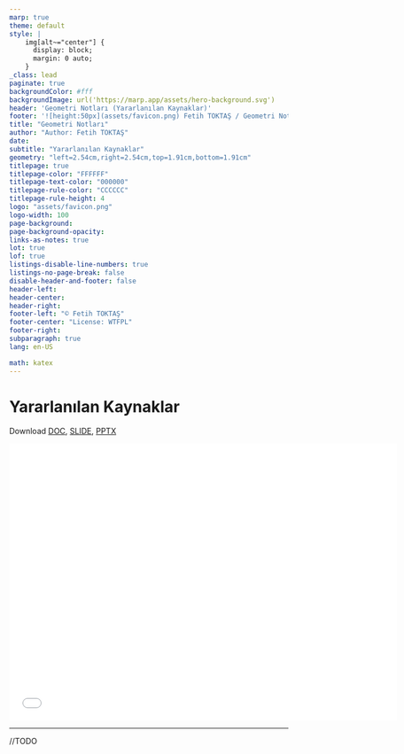 ```yaml
---
marp: true
theme: default
style: |
    img[alt~="center"] {
      display: block;
      margin: 0 auto;
    }
_class: lead
paginate: true
backgroundColor: #fff
backgroundImage: url('https://marp.app/assets/hero-background.svg')
header: 'Geometri Notları (Yararlanılan Kaynaklar)'
footer: '![height:50px](assets/favicon.png) Fetih TOKTAŞ / Geometri Notları '
title: "Geometri Notları"
author: "Author: Fetih TOKTAŞ"
date:
subtitle: "Yararlanılan Kaynaklar"
geometry: "left=2.54cm,right=2.54cm,top=1.91cm,bottom=1.91cm"
titlepage: true
titlepage-color: "FFFFFF"
titlepage-text-color: "000000"
titlepage-rule-color: "CCCCCC"
titlepage-rule-height: 4
logo: "assets/favicon.png"
logo-width: 100 
page-background:
page-background-opacity:
links-as-notes: true
lot: true
lof: true
listings-disable-line-numbers: true
listings-no-page-break: false
disable-header-and-footer: false
header-left:
header-center:
header-right:
footer-left: "© Fetih TOKTAŞ"
footer-center: "License: WTFPL"
footer-right:
subparagraph: true
lang: en-US 

math: katex
---
```


<!-- _backgroundColor: aquq -->

<!-- _color: orange -->

<!-- paginate: false -->

# Yararlanılan Kaynaklar


Download [DOC](references.md_doc.pdf), [SLIDE](references.md_slide.pdf), [PPTX](references.md_slide.pptx)

<iframe width=700, height=500 frameBorder=0 src="../references.md_slide.html"></iframe>

---

<!-- paginate: true -->

//TODO



